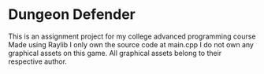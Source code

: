 # Dungeon Defender
This is an assignment project for my college advanced programming course
Made using Raylib
I only own the source code at main.cpp
I do not own any graphical assets on this game. All graphical assets belong to their respective author.

